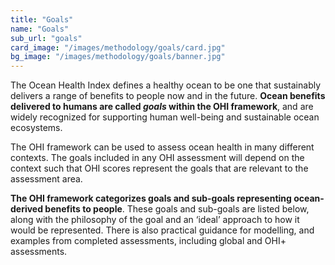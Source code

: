```yaml
---
title: "Goals"
name: "Goals"
sub_url: "goals"
card_image: "/images/methodology/goals/card.jpg"
bg_image: "/images/methodology/goals/banner.jpg"
---
```


<!--## Ocean benefits delivered to humans now and in the future.-->


The Ocean Health Index defines a healthy ocean to be one that sustainably delivers a range of benefits to people now and in the future. **Ocean benefits delivered to humans are called _goals_ within the OHI framework**, and are widely recognized for supporting human well-being and sustainable ocean ecosystems.

The OHI framework can be used to assess ocean health in many different contexts. The goals included in any OHI assessment will depend on the context such that OHI scores represent the goals that are relevant to the assessment area.

**The OHI framework categorizes goals and sub-goals representing ocean-derived benefits to people**. These goals and sub-goals are listed below, along with the philosophy of the goal and an ‘ideal’ approach to how it would be represented. There is also practical guidance for modelling, and examples from completed assessments, including global and OHI+ assessments.
